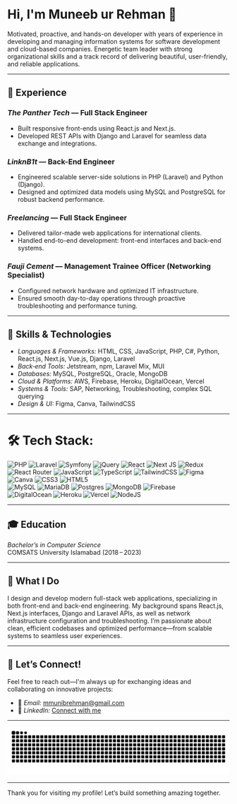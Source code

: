 # Hi, I'm Muneeb ur Rehman 👋

Motivated, proactive, and hands-on developer with  years of experience in developing and managing information systems for software development and cloud-based companies. Energetic team leader with strong organizational skills and a track record of delivering beautiful, user-friendly, and reliable applications.

---

## 💼 Experience

### *The Panther Tech* — Full Stack Engineer  
- Built responsive front-ends using React.js and Next.js.  
- Developed REST APIs with Django and Laravel for seamless data exchange and integrations.

### *LinknB1t* — Back-End Engineer  
- Engineered scalable server-side solutions in PHP (Laravel) and Python (Django).  
- Designed and optimized data models using MySQL and PostgreSQL for robust backend performance.

### *Freelancing* — Full Stack Engineer  
- Delivered tailor-made web applications for international clients.  
- Handled end-to-end development: front-end interfaces and back-end systems.

### *Fauji Cement* — Management Trainee Officer (Networking Specialist)  
- Configured network hardware and optimized IT infrastructure.  
- Ensured smooth day-to-day operations through proactive troubleshooting and performance tuning.

---

## 🎯 Skills & Technologies

- *Languages & Frameworks:* HTML, CSS, JavaScript, PHP, C#, Python, React.js, Next.js, Vue.js, Django, Laravel  
- *Back‑end Tools:* Jetstream, npm, Laravel Mix, MUI  
- *Databases:* MySQL, PostgreSQL, Oracle, MongoDB  
- *Cloud & Platforms:* AWS, Firebase, Heroku, DigitalOcean, Vercel  
- *Systems & Tools:* SAP, Networking, Troubleshooting, complex SQL querying  
- *Design & UI:* Figma, Canva, TailwindCSS

---

# 🛠 Tech Stack:
![PHP](https://img.shields.io/badge/php-%23777BB4.svg?style=for-the-badge&logo=php&logoColor=white) ![Laravel](https://img.shields.io/badge/laravel-%23FF2D20.svg?style=for-the-badge&logo=laravel&logoColor=white) 
![Symfony](https://img.shields.io/badge/symfony-%23000000.svg?style=for-the-badge&logo=symfony&logoColor=white)
![jQuery](https://img.shields.io/badge/jquery-%230769AD.svg?style=for-the-badge&logo=jquery&logoColor=white)
![React](https://img.shields.io/badge/react-%2320232a.svg?style=for-the-badge&logo=react&logoColor=%2361DAFB)
![Next JS](https://img.shields.io/badge/Next-black?style=for-the-badge&logo=next.js&logoColor=white)
![Redux](https://img.shields.io/badge/redux-%23593d88.svg?style=for-the-badge&logo=redux&logoColor=white) 
![React Router](https://img.shields.io/badge/React_Router-CA4245?style=for-the-badge&logo=react-router&logoColor=white)
![JavaScript](https://img.shields.io/badge/javascript-%23323330.svg?style=for-the-badge&logo=javascript&logoColor=%23F7DF1E)
![TypeScript](https://img.shields.io/badge/typescript-%23007ACC.svg?style=for-the-badge&logo=typescript&logoColor=white)
![TailwindCSS](https://img.shields.io/badge/tailwindcss-%2338B2AC.svg?style=for-the-badge&logo=tailwind-css&logoColor=white)
![Figma](https://img.shields.io/badge/figma-%23F24E1E.svg?style=for-the-badge&logo=figma&logoColor=white) 
![Canva](https://img.shields.io/badge/Canva-%2300C4CC.svg?style=for-the-badge&logo=Canva&logoColor=white) 
![CSS3](https://img.shields.io/badge/css3-%231572B6.svg?style=for-the-badge&logo=css3&logoColor=white) 
![HTML5](https://img.shields.io/badge/html5-%23E34F26.svg?style=for-the-badge&logo=html5&logoColor=white)  
![MySQL](https://img.shields.io/badge/mysql-4479A1.svg?style=for-the-badge&logo=mysql&logoColor=white) 
![MariaDB](https://img.shields.io/badge/MariaDB-003545?style=for-the-badge&logo=mariadb&logoColor=white) 
![Postgres](https://img.shields.io/badge/postgres-%23316192.svg?style=for-the-badge&logo=postgresql&logoColor=white) 
![MongoDB](https://img.shields.io/badge/MongoDB-%234ea94b.svg?style=for-the-badge&logo=mongodb&logoColor=white) 
![Firebase](https://img.shields.io/badge/firebase-a08021?style=for-the-badge&logo=firebase&logoColor=ffcd34)  
![DigitalOcean](https://img.shields.io/badge/DigitalOcean-%230167ff.svg?style=for-the-badge&logo=digitalOcean&logoColor=white) 
![Heroku](https://img.shields.io/badge/heroku-%23430098.svg?style=for-the-badge&logo=heroku&logoColor=white) 
![Vercel](https://img.shields.io/badge/vercel-%23000000.svg?style=for-the-badge&logo=vercel&logoColor=white) 
![NodeJS](https://img.shields.io/badge/node.js-6DA55F?style=for-the-badge&logo=node.js&logoColor=white)

---

## 🎓 Education

*Bachelor’s in Computer Science*  
COMSATS University Islamabad (2018 – 2023)

---

## 🌟 What I Do

I design and develop modern full-stack web applications, specializing in both front-end and back-end engineering. My background spans React.js, Next.js interfaces, Django and Laravel APIs, as well as network infrastructure configuration and troubleshooting. I’m passionate about clean, efficient codebases and optimized performance—from scalable systems to seamless user experiences.

---

## 🤝 Let’s Connect!

Feel free to reach out—I'm always up for exchanging ideas and collaborating on innovative projects:

- 📧 *Email:* [mmunibrehman@gmail.com](mailto:mmunibrehman@gmail.com)  
- 🔗 *LinkedIn:* [Connect with me](https://www.linkedin.com/in/muneeb17/)

---

<picture>
  <source media="(prefers-color-scheme: dark)" srcset="https://raw.githubusercontent.com/MMuneeb17/MMuneeb17/output/github-snake-dark.svg" />
  <source media="(prefers-color-scheme: light)" srcset="https://raw.githubusercontent.com/MMuneeb17/MMuneeb17/output/github-snake.svg" />
  <img alt="github-snake" src="https://raw.githubusercontent.com/MMuneeb17/MMuneeb17/output/github-snake.svg" />
</picture>

---

Thank you for visiting my profile! Let’s build something amazing together. 
